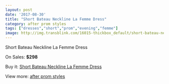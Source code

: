 ```yaml
---
layout: post
date: '2017-08-30'
title: "Short Bateau Neckline La Femme Dress"
category: after prom styles
tags: ["dresses","short","prom","evening","femme"]
image: http://img.transblink.com/16015-thickbox_default/short-bateau-neckline-la-femme-dress.jpg
---
```

Short Bateau Neckline La Femme Dress

On Sales: **$298**
<a href="https://www.transblink.com/en/after-prom-styles/5081-short-bateau-neckline-la-femme-dress.html"><amp-img layout="responsive" width="600" height="600" src="//img.transblink.com/16015-thickbox_default/short-bateau-neckline-la-femme-dress.jpg" alt="Short Bateau Neckline La Femme Dress 0" /></a>
<a href="https://www.transblink.com/en/after-prom-styles/5081-short-bateau-neckline-la-femme-dress.html"><amp-img layout="responsive" width="600" height="600" src="//img.transblink.com/16017-thickbox_default/short-bateau-neckline-la-femme-dress.jpg" alt="Short Bateau Neckline La Femme Dress 1" /></a>
<a href="https://www.transblink.com/en/after-prom-styles/5081-short-bateau-neckline-la-femme-dress.html"><amp-img layout="responsive" width="600" height="600" src="//img.transblink.com/16016-thickbox_default/short-bateau-neckline-la-femme-dress.jpg" alt="Short Bateau Neckline La Femme Dress 2" /></a>

Buy it: [Short Bateau Neckline La Femme Dress](https://www.transblink.com/en/after-prom-styles/5081-short-bateau-neckline-la-femme-dress.html "Short Bateau Neckline La Femme Dress")

View more: [after prom styles](https://www.transblink.com/en/55-after-prom-styles "after prom styles")